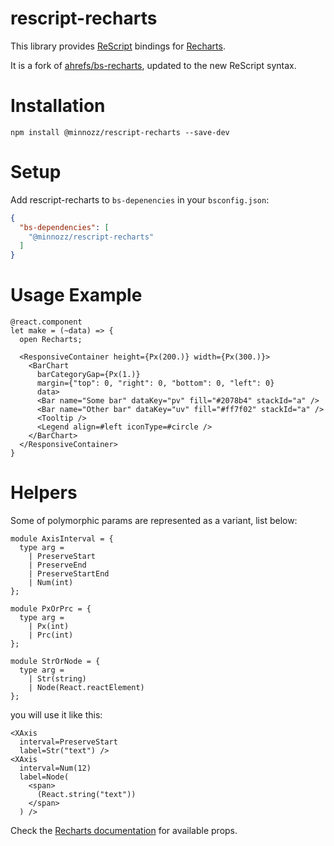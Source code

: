 # rescript-recharts

This library provides [ReScript](https://rescript-lang.org/) bindings for [Recharts](https://recharts.org/).

It is a fork of [ahrefs/bs-recharts](https://github.com/ahrefs/bs-recharts), updated to the new ReScript syntax.

# Installation

```
npm install @minnozz/rescript-recharts --save-dev
```

# Setup

Add rescript-recharts to `bs-depenencies` in your `bsconfig.json`:

```json
{
  "bs-dependencies": [
    "@minnozz/rescript-recharts"
  ]
}
```

# Usage Example

```res
@react.component
let make = (~data) => {
  open Recharts;

  <ResponsiveContainer height={Px(200.)} width={Px(300.)}>
    <BarChart
      barCategoryGap={Px(1.)}
      margin={"top": 0, "right": 0, "bottom": 0, "left": 0}
      data>
      <Bar name="Some bar" dataKey="pv" fill="#2078b4" stackId="a" />
      <Bar name="Other bar" dataKey="uv" fill="#ff7f02" stackId="a" />
      <Tooltip />
      <Legend align=#left iconType=#circle />
    </BarChart>
  </ResponsiveContainer>
}
```

# Helpers

Some of polymorphic params are represented as a variant, list below:

```res
module AxisInterval = {
  type arg =
    | PreserveStart
    | PreserveEnd
    | PreserveStartEnd
    | Num(int)
};

module PxOrPrc = {
  type arg =
    | Px(int)
    | Prc(int)
};

module StrOrNode = {
  type arg =
    | Str(string)
    | Node(React.reactElement)
};
```

you will use it like this:

```res
<XAxis
  interval=PreserveStart
  label=Str("text") />
<XAxis
  interval=Num(12)
  label=Node(
    <span>
      (React.string("text"))
    </span>
  ) />
```

Check the [Recharts documentation](https://recharts.org/en-US/api) for available props.
